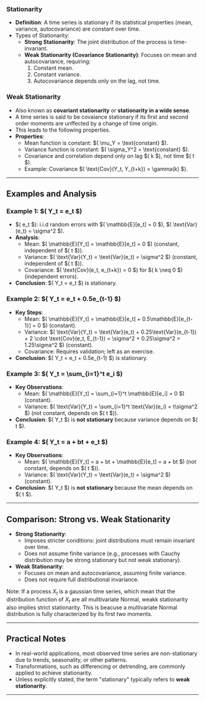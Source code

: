 ### **Stationarity**
- **Definition**: A time series is stationary if its statistical properties (mean, variance, autocovariance) are constant over time.
- Types of Stationarity:
  - **Strong Stationarity**: The joint distribution of the process is time-invariant.
  - **Weak Stationarity (Covariance Stationarity)**: Focuses on mean and autocovariance, requiring:
    1. Constant mean.
    2. Constant variance.
    3. Autocovariance depends only on the lag, not time.

### **Weak Stationarity**
- Also known as **covariant stationarity** or **stationarity in a wide sense**.
- A time series is said to be covaiance stationary if its first and second order moments are unffected by a change of time origin.
- This leads to the following properties. 
- **Properties**:
  - Mean function is constant: $\( \mu_Y = \text{constant} $\).
  - Variance function is constant: $\( \sigma_Y^2 = \text{constant} $\).
  - Covariance and correlation depend only on lag $\( k $\), not time $\( t $\).
  - Example: Covariance $\( \text{Cov}(Y_t, Y_{t+k}) = \gamma(k) $\).

---

## Examples and Analysis

### **Example 1: $\( Y_t = e_t $\)**
- $\( e_t $\): i.i.d random errors with $\( \mathbb{E}[e_t] = 0 $\), $\( \text{Var}(e_t) = \sigma^2 $\).
- **Analysis**:
  - Mean: $\( \mathbb{E}[Y_t] = \mathbb{E}[e_t] = 0 $\) (constant, independent of $\( t $\)).
  - Variance: $\( \text{Var}(Y_t) = \text{Var}(e_t) = \sigma^2 $\) (constant, independent of $\( t $\)).
  - Covariance: $\( \text{Cov}(e_t, e_{t+k}) = 0 $\) for $\( k \neq 0 $\) (independent errors).
- **Conclusion**: $\( Y_t = e_t $\) is stationary.

### **Example 2: $\( Y_t = e_t + 0.5e_{t-1} $\)**
- **Key Steps**:
  - Mean: $\( \mathbb{E}[Y_t] = \mathbb{E}[e_t] + 0.5\mathbb{E}[e_{t-1}] = 0 $\) (constant).
  - Variance: $\( \text{Var}(Y_t) = \text{Var}(e_t) + 0.25\text{Var}(e_{t-1}) + 2 \cdot \text{Cov}(e_t, E_{t-1}) = \sigma^2 + 0.25\sigma^2 = 1.25\sigma^2 $\) (constant).
  - Covariance: Requires validation; left as an exercise.
- **Conclusion**: $\( Y_t = e_t + 0.5e_{t-1} $\) is stationary.

### **Example 3: $\( Y_t = \sum_{i=1}^t e_i $\)**
- **Key Observations**:
  - Mean: $\( \mathbb{E}[Y_t] = \sum_{i=1}^t \mathbb{E}[e_i] = 0 $\) (constant).
  - Variance: $\( \text{Var}(Y_t) = \sum_{i=1}^t \text{Var}(e_i) = t\sigma^2 $\) (not constant, depends on $\( t $\)).
- **Conclusion**: $\( Y_t $\) is **not stationary** because variance depends on $\( t $\).

### **Example 4: $\( Y_t = a + bt + e_t $\)**
- **Key Observations**:
  - Mean: $\( \mathbb{E}[Y_t] = a + bt + \mathbb{E}[e_t] = a + bt $\) (not constant, depends on $\( t $\)).
  - Variance: $\( \text{Var}(Y_t) = \text{Var}(e_t) = \sigma^2 $\) (constant).
- **Conclusion**: $\( Y_t $\) is **not stationary** because the mean depends on $\( t $\).

---

## Comparison: Strong vs. Weak Stationarity
- **Strong Stationarity**:
  - Imposes stricter conditions: joint distributions must remain invariant over time.
  - Does not assume finite variance (e.g., processes with Cauchy distribution may be strong stationary but not weak stationary).
- **Weak Stationarity**:
  - Focuses on mean and autocovariance, assuming finite variance.
  - Does not require full distributional invariance.

Note: If a process $X_{t}$ is a gaussian time series, which mean that the distribution function of $X_{t}$ are all mulltivariate Normal, weakk stationarity also implies strict stationarity. This is beacuse a multivariate Normal distribution is fully characterized by its first two moments.

---

## Practical Notes
- In real-world applications, most observed time series are non-stationary due to trends, seasonality, or other patterns.
- Transformations, such as differencing or detrending, are commonly applied to achieve stationarity.
- Unless explicitly stated, the term "stationary" typically refers to **weak stationarity**.

---
